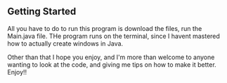 ## Getting Started

All you have to do to run this program is download the files, run the Main.java file. THe program runs on the terminal, since I havent mastered how to actually create windows in Java.

Other than that I hope you enjoy, and I'm more than welcome to anyone wanting to look at the code, and giving me tips on how to make it better. Enjoy!!
